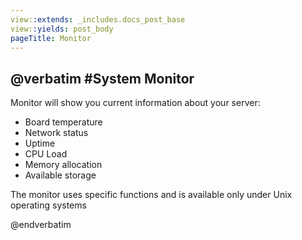 ```yaml
---
view::extends: _includes.docs_post_base
view::yields: post_body
pageTitle: Monitor
---
```

@verbatim
#System Monitor
----------

Monitor will show you current information about your server:

* Board temperature
* Network status
* Uptime
* CPU Load
* Memory allocation
* Available storage

The monitor uses specific functions and is available only under Unix operating systems

@endverbatim
